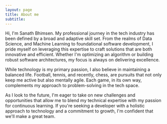 ```yaml
---
layout: page
title: About me
subtitle: 
---
```


Hi, I'm Sanath Bhimsen. My professional journey in the tech industry has been defined by a broad and adaptive skill set. From the realms of Data Science, and Machine Learning to foundational software development, I pride myself on leveraging this expertise to craft solutions that are both innovative and efficient. Whether I'm optimizing an algorithm or building robust software architectures, my focus is always on delivering excellence.

While technology is my primary passion, I also believe in maintaining a balanced life. Football, tennis, and recently, chess, are pursuits that not only keep me active but also mentally agile. Each game, in its own way, complements my approach to problem-solving in the tech space.

As I look to the future, I'm eager to take on new challenges and opportunities that allow me to blend my technical expertise with my passion for continuous learning. If you're seeking a developer with a holistic approach to technology and a commitment to growth, I'm confident that we'll make a great team.

